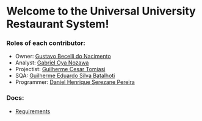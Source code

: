 # Welcome to the Universal University Restaurant System!

### Roles of each contributor:
- Owner: [Gustavo Becelli do Nacimento](https://github.com/becelli)
- Analyst: [Gabriel Oya Nozawa](https://github.com/G-Nozawa)
- Projectist: [Guilherme Cesar Tomiasi](https://github.com/GuiCT)
- SQA: [Guilherme Eduardo Silva Batalhoti](https://github.com/GuiBatalhoti)
- Programmer: [Daniel Henrique Serezane Pereira](https://github.com/salies)

### Docs:
- [Requirements](https://github.com/Team-Dire/university-restaurant/blob/main/docs/REQUIREMENTS.md)
